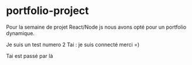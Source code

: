 # portfolio-project
Pour la semaine de projet React/Node js nous avons opté pour un portfolio dynamique.

Je suis un test numero 2
Tai : je suis connecté merci =)

Tai est passé par là
